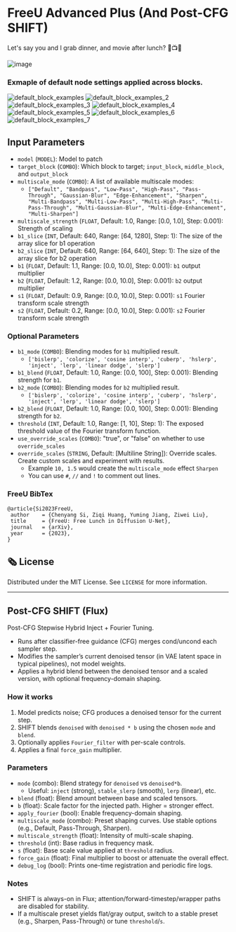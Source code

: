 # FreeU Advanced Plus (And Post-CFG SHIFT)
Let's say you and I grab dinner, and movie after lunch? 🌃📺😏
 
![image](https://github.com/WASasquatch/FreeU_Advanced/assets/1151589/c1dc2ec9-e6a3-4d2d-bf81-697e5d5aabcb)

### Exmaple of default node settings applied across blocks.
![default_block_examples](https://github.com/WASasquatch/FreeU_Advanced/assets/1151589/d01dea23-7ad6-4b89-ba43-70412afbd75f)
![default_block_examples_2](https://github.com/WASasquatch/FreeU_Advanced/assets/1151589/489a9990-76f7-4f09-b95a-9d54f7a319db)
![default_block_examples_3](https://github.com/WASasquatch/FreeU_Advanced/assets/1151589/3723f54b-4af8-4a09-9771-22db16328773)
![default_block_examples_4](https://github.com/WASasquatch/FreeU_Advanced/assets/1151589/d193d3e1-0e3e-4bdd-bdda-c5a4dffa0112)
![default_block_examples_5](https://github.com/WASasquatch/FreeU_Advanced/assets/1151589/a2612c22-160a-41c9-b189-b2201332eb78)
![default_block_examples_6](https://github.com/WASasquatch/FreeU_Advanced/assets/1151589/171b0bad-1c39-420d-a30a-be11f053168a)
![default_block_examples_7](https://github.com/WASasquatch/FreeU_Advanced/assets/1151589/32df5124-418d-418c-97ee-6b76d6bfcb6c)

## Input Parameters

- `model` (`MODEL`): Model to patch
- `target_block` (`COMBO`): Which block to target; `input_block`, `middle_block`, and `output_block`
- `multiscale_mode` (`COMBO`): A list of available multiscale modes:
  - `["Default", "Bandpass", "Low-Pass", "High-Pass", "Pass-Through", "Gaussian-Blur", "Edge-Enhancement", "Sharpen", "Multi-Bandpass", "Multi-Low-Pass", "Multi-High-Pass", "Multi-Pass-Through", "Multi-Gaussian-Blur", "Multi-Edge-Enhancement", "Multi-Sharpen"]`
- `multiscale_strength` (`FLOAT`, Default: 1.0, Range: [0.0, 1.0], Step: 0.001): Strength of scaling
- `b1_slice` (`INT`, Default: 640, Range: [64, 1280], Step: 1): The size of the array slice for b1 operation
- `b2_slice` (`INT`, Default: 640, Range: [64, 640], Step: 1): The size of the array slice for b2 operation
- `b1` (`FLOAT`, Default: 1.1, Range: [0.0, 10.0], Step: 0.001): `b1`  output multiplier
- `b2` (`FLOAT`, Default: 1.2, Range: [0.0, 10.0], Step: 0.001): `b2`  output multiplier
- `s1` (`FLOAT`, Default: 0.9, Range: [0.0, 10.0], Step: 0.001): `s1` Fourier transform scale strength
- `s2` (`FLOAT`, Default: 0.2, Range: [0.0, 10.0], Step: 0.001): `s2` Fourier transform scale strength

### Optional Parameters

- `b1_mode` (`COMBO`): Blending modes for `b1` multiplied result.
  - `['bislerp', 'colorize', 'cosine interp', 'cuberp', 'hslerp', 'inject', 'lerp', 'linear dodge', 'slerp']`
- `b1_blend` (`FLOAT`, Default: 1.0, Range: [0.0, 100], Step: 0.001): Blending strength for `b1`.
- `b2_mode` (`COMBO`): Blending modes for `b2` multiplied result.
  - `['bislerp', 'colorize', 'cosine interp', 'cuberp', 'hslerp', 'inject', 'lerp', 'linear dodge', 'slerp']`
- `b2_blend` (`FLOAT`, Default: 1.0, Range: [0.0, 100], Step: 0.001): Blending strength for `b2`.
- `threshold` (`INT`, Default: 1.0, Range: [1, 10], Step: 1): The exposed threshold value of the Fourier transform function.
- `use_override_scales` (`COMBO`): "true", or "false" on whether to use `override_scales`
- `override_scales` (`STRING`, Default: [Multiline String]): Override scales. Create custom scales and experiment with results.
  - Example `10, 1.5` would create the `multiscale_mode` effect `Sharpen`
  - You can use `#`, `//` and `!` to comment out lines.

### FreeU BibTex
 ```
@article{Si2023FreeU,
  author    = {Chenyang Si, Ziqi Huang, Yuming Jiang, Ziwei Liu},
  title     = {FreeU: Free Lunch in Diffusion U-Net},
  journal   = {arXiv},
  year      = {2023},
}
```
## :newspaper_roll: License

Distributed under the MIT License. See `LICENSE` for more information.

---

## Post-CFG SHIFT (Flux)

Post-CFG Stepwise Hybrid Inject + Fourier Tuning.

- Runs after classifier-free guidance (CFG) merges cond/uncond each sampler step.
- Modifies the sampler’s current denoised tensor (in VAE latent space in typical pipelines), not model weights.
- Applies a hybrid blend between the denoised tensor and a scaled version, with optional frequency-domain shaping.

### How it works
1) Model predicts noise; CFG produces a denoised tensor for the current step.
2) SHIFT blends `denoised` with `denoised * b` using the chosen `mode` and `blend`.
3) Optionally applies `Fourier_filter` with per-scale controls.
4) Applies a final `force_gain` multiplier.

### Parameters
- `mode` (combo): Blend strategy for `denoised` vs `denoised*b`.
  - Useful: `inject` (strong), `stable_slerp` (smooth), `lerp` (linear), etc.
- `blend` (float): Blend amount between base and scaled tensors.
- `b` (float): Scale factor for the injected path. Higher = stronger effect.
- `apply_fourier` (bool): Enable frequency-domain shaping.
- `multiscale_mode` (combo): Preset shaping curves. Use stable options (e.g., Default, Pass-Through, Sharpen).
- `multiscale_strength` (float): Intensity of multi-scale shaping.
- `threshold` (int): Base radius in frequency mask.
- `s` (float): Base scale value applied at `threshold` radius.
- `force_gain` (float): Final multiplier to boost or attenuate the overall effect.
- `debug_log` (bool): Prints one-time registration and periodic fire logs.

### Notes
- SHIFT is always-on in Flux; attention/forward-timestep/wrapper paths are disabled for stability.
- If a multiscale preset yields flat/gray output, switch to a stable preset (e.g., Sharpen, Pass-Through) or tune `threshold`/`s`.
